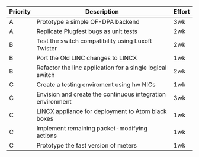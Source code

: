
Priority | Description | Effort
---------|-------------|-------
A | Prototype a simple OF-DPA backend | 3wk
A | Replicate Plugfest bugs as unit tests | 2wk
B | Test the switch compatibility using Luxoft Twister | 2wk
B | Port the Old LINC changes to LINCX | 1wk
B | Refactor the linc application for a single logical switch | 2wk
C | Create a testing enviroment using hw NICs | 1wk
C | Envision and create the continuous integration environment | 3wk
C | LINCX appliance for deployment to Atom black boxes | 1wk
C | Implement remaining packet-modifying actions | 1wk
C | Prototype the fast version of meters | 1wk

